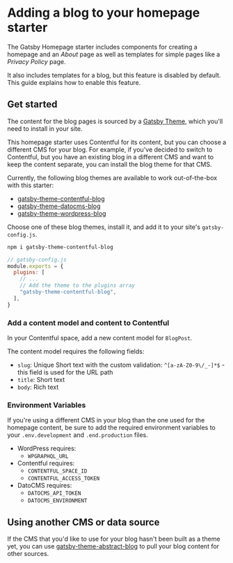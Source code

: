 # Adding a blog to your homepage starter

The Gatsby Homepage starter includes components for creating a homepage and an _About_ page as well as templates for simple pages like a _Privacy Policy_ page.

It also includes templates for a blog, but this feature is disabled by default.
This guide explains how to enable this feature.

## Get started

The content for the blog pages is sourced by a [Gatsby Theme][], which you'll need to install in your site.

[gatsby theme]: https://www.gatsbyjs.com/docs/themes/

This homepage starter uses Contentful for its content, but you can choose a different CMS for your blog.
For example, if you've decided to switch to Contentful, but you have an existing blog in a different CMS and want to keep the content separate, you can install the blog theme for that CMS.

Currently, the following blog themes are available to work out-of-the-box with this starter:

- [gatsby-theme-contentful-blog][]
- [gatsby-theme-datocms-blog][]
- [gatsby-theme-wordpress-blog][]

Choose one of these blog themes, install it, and add it to your site's `gatsby-config.js`.

```sh name
npm i gatsby-theme-contentful-blog
```

```js name
// gatsby-config.js
module.exports = {
  plugins: [
    // ...
    // Add the theme to the plugins array
    "gatsby-theme-contentful-blog",
  ],
}
```

### Add a content model and content to Contentful

In your Contentful space, add a new content model for `BlogPost`.

The content model requires the following fields:

- `slug`: Unique Short text with the custom validation: `^[a-zA-Z0-9\/_-]*$` - this field is used for the URL path
- `title`: Short text
- `body`: Rich text

### Environment Variables

If you're using a different CMS in your blog than the one used for the homepage content, be sure to add the required environment variables to your `.env.development` and `.end.production` files.

- WordPress requires:
  - `WPGRAPHQL_URL`
- Contentful requires:
  - `CONTENTFUL_SPACE_ID`
  - `CONTENTFUL_ACCESS_TOKEN`
- DatoCMS requires:
  - `DATOCMS_API_TOKEN`
  - `DATOCMS_ENVIRONMENT`

## Using another CMS or data source

If the CMS that you'd like to use for your blog hasn't been built as a theme yet, you can use [gatsby-theme-abstract-blog][] to pull your blog content for other sources.

<!-- TODO: check links after publishing -->

[gatsby-theme-abstract-blog]: https://github.com/gatsbyjs/homepage-starters/tree/main/themes/gatsby-theme-abstract-blog
[gatsby-theme-contentful-blog]: https://github.com/gatsbyjs/homepage-starters/tree/main/themes/gatsby-theme-contentful-blog
[gatsby-theme-datocms-blog]: https://github.com/gatsbyjs/homepage-starters/tree/main/themes/gatsby-theme-datocms-blog
[gatsby-theme-wordpress-blog]: https://github.com/gatsbyjs/homepage-starters/tree/main/themes/gatsby-theme-wordpress-blog
